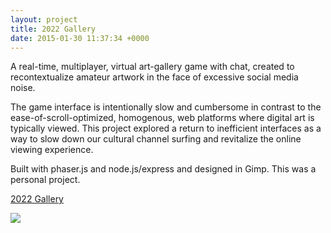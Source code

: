 ```yaml
---
layout: project
title: 2022 Gallery
date: 2015-01-30 11:37:34 +0000
---
```

A real-time, multiplayer, virtual art-gallery game with chat, created to recontextualize amateur artwork in the face of excessive social media noise.   

The game interface is intentionally slow and cumbersome in contrast to the ease-of-scroll-optimized, homogenous, web platforms where digital art is typically viewed. This project explored a return to inefficient interfaces as a way to slow down our cultural channel surfing and revitalize the online viewing experience.   

Built with phaser.js and node.js/express and designed in Gimp. This was a personal project.

[2022 Gallery](http://2022.gallery/ "2022 Gallery")

![](/blog/assets/2022.png)
